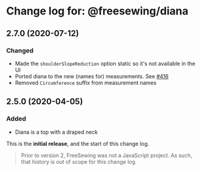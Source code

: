 # Change log for: @freesewing/diana


## 2.7.0 (2020-07-12)

### Changed

 - Made the `shoulderSlopeReduction` option static so it's not available in the UI
 - Ported diana to the new (names for) measurements. See [#416](https://github.com/freesewing/freesewing/issues/416)
 - Removed `Circumference` suffix from measurement names

## 2.5.0 (2020-04-05)

### Added

 - Diana is a top with a draped neck


This is the **initial release**, and the start of this change log.

> Prior to version 2, FreeSewing was not a JavaScript project.
> As such, that history is out of scope for this change log.

